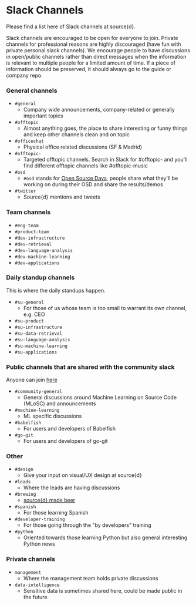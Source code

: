# Slack Channels

Please find a list here of Slack channels at source{d}.

Slack channels are encouraged to be open for everyone to join. Private channels for professional reasons are highly discouraged (have fun with private personal slack channels). We encourage people to have discussions in open/public channels rather than direct messages when the information is relevant to multiple people for a limited amount of time. If a piece of information should be preserved, it should always go to the guide or company repo. 

### General channels

* `#general`
  * Company wide announcements, company-related or generally important topics
* `#offtopic`
  * Almost anything goes, the place to share interesting or funny things and keep other channels clean and on topic
* `#officechat`
  * Physical office related discussions (SF & Madrid)
* `#offtopic-`
  * Targeted offtopic channels. Search in Slack for #offtopic- and you'll find different offtopic channels like #offtopic-music
* `#osd`
  * `#osd` stands for [Open Source Days](../talent/open_source_days.md), people share what they'll be working on during their OSD and share the results/demos
* `#twitter`
  * Source{d} mentions and tweets

### Team channels

* `#eng-team`
* `#product-team`
* `#dev-infrastructure`
* `#dev-retrieval`
* `#dev-language-analysis`
* `#dev-machine-learning`
* `#dev-applications`

### Daily standup channels

This is where the daily standups happen.

* `#su-general` 
  * For those of us whose team is too small to warrant its own channel, e.g. CEO
* `#su-product`
* `#su-infrastructure`
* `#su-data-retrieval`
* `#su-language-analysis`
* `#su-machine-learning`
* `#su-applications`

### Public channels that are shared with the community slack

Anyone can join [here](https://join.slack.com/t/sourced-community/shared_invite/enQtMjc4Njk5MzEyNzM2LTFjNzY4NjEwZGEwMzRiNTM4MzRlMzQ4MmIzZjkwZmZlM2NjODUxZmJjNDI1OTcxNDAyMmZlNmFjODZlNTg0YWM)

* `#community-general`
  * General discussions around Machine Learning on Source Code (MLoSC) and announcements 
* `#machine-learning`
  * ML specific discussions
* `#babelfish`
  * For users and developers of Babelfish
* `#go-git`
  * For users and developers of go-git

### Other

* `#design` 
  * Give your input on visual/UX design at source{d}
* `#leads` 
  * Where the leads are having discussions
* `#brewing`
  * [source{d} made beer](https://github.com/src-d/homebrew)
* `#spanish`
  * For those learning Spanish
* `#developer-training`
  * For those going through the "by developers" training
* `#python`
  * Oriented towards those learning Python but also general interesting Python news   

### Private channels

* `management` 
  * Where the management team holds private discussions
* `data-intelligence` 
  * Sensitive data is sometimes shared here, could be made public in the future